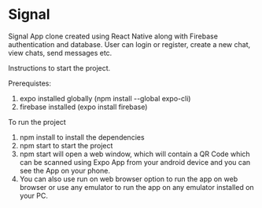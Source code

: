 # Signal
Signal App clone created using React Native along with Firebase authentication and database. User can login or register, create a new chat, view chats, send messages etc.

Instructions to start the project.

Prerequistes: 
1. expo installed globally (npm install --global expo-cli)
2. firebase installed (expo install firebase)

To run the project
1. npm install to install the dependencies
2. npm start to start the project
3. npm start will open a web window, which will contain a QR Code which can be scanned using Expo App from your android device and you can see the App on your phone.
4. You can also use run on web browser option to run the app on web browser or use any emulator to run the app on any emulator installed on your PC.
